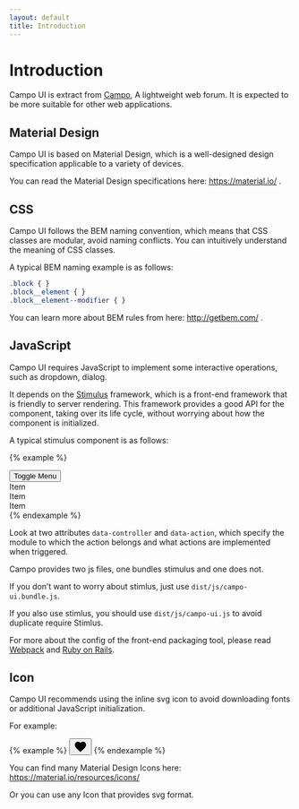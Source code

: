```yaml
---
layout: default
title: Introduction
---
```


# Introduction

Campo UI is extract from [Campo](https://getcampo.com/), A lightweight web forum. It is expected to be more suitable for other web applications.

## Material Design

Campo UI is based on Material Design, which is a well-designed design specification applicable to a variety of devices.

You can read the Material Design specifications here: https://material.io/ .

## CSS

Campo UI follows the BEM naming convention, which means that CSS classes are modular, avoid naming conflicts. You can intuitively understand the meaning of CSS classes.

A typical BEM naming example is as follows:

```css
.block { }
.block__element { }
.block__element--modifier { }
```

You can learn more about BEM rules from here: http://getbem.com/ .

## JavaScript

Campo UI requires JavaScript to implement some interactive operations, such as dropdown, dialog.

It depends on the [Stimulus](https://stimulusjs.org/) framework, which is a front-end framework that is friendly to server rendering. This framework provides a good API for the component, taking over its life cycle, without worrying about how the component is initialized.

A typical stimulus component is as follows:

{% example %}
<div class="dropdown" data-controller="dropdown">
  <button type="button" class="button button--contained button--primary" data-action="dropdown#toggle">Toggle Menu</button>
  <div class="dropdown__menu">
    <div class="dropdown__item">Item</div>
    <div class="dropdown__item">Item</div>
    <div class="dropdown__item">Item</div>
  </div>
</div>
{% endexample %}

Look at two attributes `data-controller` and `data-action`, which specify the module to which the action belongs and what actions are implemented when triggered.

Campo provides two js files, one bundles stimulus and one does not.

If you don’t want to worry about stimlus, just use `dist/js/campo-ui.bundle.js`.

If you also use stimlus, you should use `dist/js/campo-ui.js` to avoid duplicate require Stimlus.

For more about the config of the front-end packaging tool, please read [Webpack](/webpack.html) and [Ruby on Rails](/rails.html).

## Icon

Campo UI recommends using the inline svg icon to avoid downloading fonts or additional JavaScript initialization.

For example:

{% example %}
<button type="button" class="button button--icon">
  <svg xmlns="http://www.w3.org/2000/svg" height="24" viewBox="0 0 24 24" width="24"><path d="M0 0h24v24H0z" fill="none"/><path d="M12 21.35l-1.45-1.32C5.4 15.36 2 12.28 2 8.5 2 5.42 4.42 3 7.5 3c1.74 0 3.41.81 4.5 2.09C13.09 3.81 14.76 3 16.5 3 19.58 3 22 5.42 22 8.5c0 3.78-3.4 6.86-8.55 11.54L12 21.35z"/></svg>
</button>
{% endexample %}

You can find many Material Design Icons here: https://material.io/resources/icons/

Or you can use any Icon that provides svg format.

